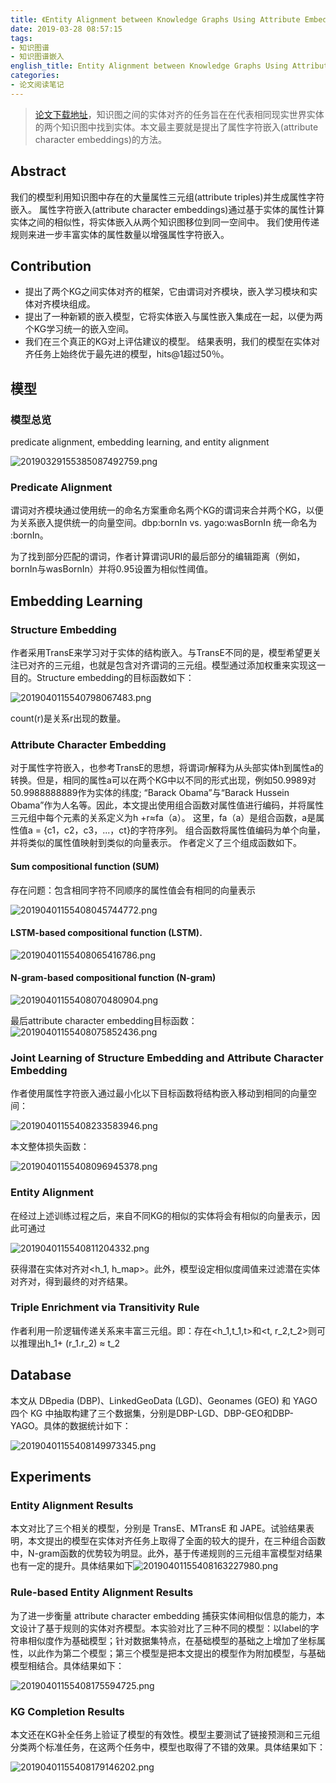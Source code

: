 ```yaml
---
title: 《Entity Alignment between Knowledge Graphs Using Attribute Embeddings》阅读笔记
date: 2019-03-28 08:57:15
tags: 
- 知识图谱
- 知识图谱嵌入
english_title: Entity Alignment between Knowledge Graphs Using Attribute Embeddings
categories:
- 论文阅读笔记
---
```


> [论文下载地址](https://people.eng.unimelb.edu.au/jianzhongq/papers/AAAI2019_EntityAlignment.pdf)，知识图之间的实体对齐的任务旨在在代表相同现实世界实体的两个知识图中找到实体。本文最主要就是提出了属性字符嵌入(attribute character embeddings)的方法。

<!-- more -->

## Abstract

我们的模型利用知识图中存在的大量属性三元组(attribute triples)并生成属性字符嵌入。 属性字符嵌入(attribute character embeddings)通过基于实体的属性计算实体之间的相似性，将实体嵌入从两个知识图移位到同一空间中。
我们使用传递规则来进一步丰富实体的属性数量以增强属性字符嵌入。

## Contribution

- 提出了两个KG之间实体对齐的框架，它由谓词对齐模块，嵌入学习模块和实体对齐模块组成。
- 提出了一种新颖的嵌入模型，它将实体嵌入与属性嵌入集成在一起，以便为两个KG学习统一的嵌入空间。
- 我们在三个真正的KG对上评估建议的模型。
  结果表明，我们的模型在实体对齐任务上始终优于最先进的模型，hits@1超过50％。

## 模型

### 模型总览

predicate alignment, embedding learning, and entity alignment

![20190329155385087492759.png](http://image.nysdy.com/20190329155385087492759.png)

### Predicate Alignment

谓词对齐模块通过使用统一的命名方案重命名两个KG的谓词来合并两个KG，以便为关系嵌入提供统一的向量空间。dbp:bornIn vs. yago:wasBornIn 统一命名为 :bornIn。

为了找到部分匹配的谓词，作者计算谓词URI的最后部分的编辑距离（例如，bornIn与wasBornIn）并将0.95设置为相似性阈值。

## Embedding Learning

### Structure Embedding

作者采用TransE来学习对于实体的结构嵌入。与TransE不同的是，模型希望更关注已对齐的三元组，也就是包含对齐谓词的三元组。模型通过添加权重来实现这一目的。Structure embedding的目标函数如下：

![2019040115540798067483.png](http://image.nysdy.com/2019040115540798067483.png)

count(r)是关系r出现的数量。

### Attribute Character Embedding

对于属性字符嵌入，也参考TransE的思想，将谓词r解释为从头部实体h到属性a的转换。但是，相同的属性a可以在两个KG中以不同的形式出现，例如50.9989对50.9988888889作为实体的纬度; “Barack Obama”与“Barack Hussein Obama”作为人名等。因此，本文提出使用组合函数对属性值进行编码，并将属性三元组中每个元素的关系定义为h +r≈fa（a）。 这里，fa（a）是组合函数，a是属性值a = {c1，c2，c3，...，ct}的字符序列。 组合函数将属性值编码为单个向量，并将类似的属性值映射到类似的向量表示。 作者定义了三个组成函数如下。

#### Sum compositional function (SUM)

存在问题：包含相同字符不同顺序的属性值会有相同的向量表示

![20190401155408045744772.png](http://image.nysdy.com/20190401155408045744772.png)

#### LSTM-based compositional function (LSTM).

![20190401155408065416786.png](http://image.nysdy.com/20190401155408065416786.png)

#### N-gram-based compositional function (N-gram)

![20190401155408070480904.png](http://image.nysdy.com/20190401155408070480904.png)

最后attribute character embedding目标函数：![20190401155408075852436.png](http://image.nysdy.com/20190401155408075852436.png)

### Joint Learning of Structure Embedding and Attribute Character Embedding

作者使用属性字符嵌入通过最小化以下目标函数将结构嵌入移动到相同的向量空间：

![20190401155408233583946.png](http://image.nysdy.com/20190401155408233583946.png)

本文整体损失函数：

![20190401155408096945378.png](http://image.nysdy.com/20190401155408096945378.png)

### Entity Alignment

在经过上述训练过程之后，来自不同KG的相似的实体将会有相似的向量表示，因此可通过

![2019040115540811204332.png](http://image.nysdy.com/2019040115540811204332.png)

获得潜在实体对齐对<h_1, h_map>。此外，模型设定相似度阈值来过滤潜在实体对齐对，得到最终的对齐结果。

### Triple Enrichment via Transitivity Rule

作者利用一阶逻辑传递关系来丰富三元组。即：存在<h_1,t_1,t>和<t, r_2,t_2>则可以推理出h_1+ (r_1.r_2) ≈ t_2

## Database

本文从 DBpedia (DBP)、LinkedGeoData (LGD)、Geonames (GEO) 和 YAGO 四个 KG 中抽取构建了三个数据集，分别是DBP-LGD、DBP-GEO和DBP-YAGO。具体的数据统计如下：

![20190401155408149973345.png](http://image.nysdy.com/20190401155408149973345.png)

## Experiments

### Entity Alignment Results

本文对比了三个相关的模型，分别是 TransE、MTransE 和 JAPE。试验结果表明，本文提出的模型在实体对齐任务上取得了全面的较大的提升，在三种组合函数中，N-gram函数的优势较为明显。此外，基于传递规则的三元组丰富模型对结果也有一定的提升。具体结果如下![20190401155408163227980.png](http://image.nysdy.com/20190401155408163227980.png)

### Rule-based Entity Alignment Results

为了进一步衡量 attribute character embedding 捕获实体间相似信息的能力，本文设计了基于规则的实体对齐模型。本实验对比了三种不同的模型：以label的字符串相似度作为基础模型；针对数据集特点，在基础模型的基础之上增加了坐标属性，以此作为第二个模型；第三个模型是把本文提出的模型作为附加模型，与基础模型相结合。具体结果如下：

![20190401155408175594725.png](http://image.nysdy.com/20190401155408175594725.png)

### KG Completion Results

本文还在KG补全任务上验证了模型的有效性。模型主要测试了链接预测和三元组分类两个标准任务，在这两个任务中，模型也取得了不错的效果。具体结果如下：

![20190401155408179146202.png](http://image.nysdy.com/20190401155408179146202.png)